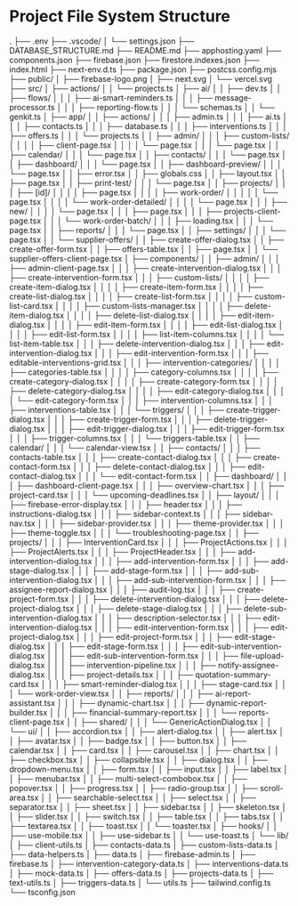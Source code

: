 
# Project File System Structure

.
├── .env
├── .vscode/
│   └── settings.json
├── DATABASE_STRUCTURE.md
├── README.md
├── apphosting.yaml
├── components.json
├── firebase.json
├── firestore.indexes.json
├── index.html
├── next-env.d.ts
├── package.json
├── postcss.config.mjs
├── public/
│   ├── firebase-logo.png
│   ├── next.svg
│   └── vercel.svg
├── src/
│   ├── actions/
│   │   └── projects.ts
│   ├── ai/
│   │   ├── dev.ts
│   │   ├── flows/
│   │   │   ├── ai-smart-reminders.ts
│   │   │   ├── message-processor.ts
│   │   │   ├── reporting-flow.ts
│   │   │   └── schemas.ts
│   │   └── genkit.ts
│   ├── app/
│   │   ├── actions/
│   │   │   ├── admin.ts
│   │   │   ├── ai.ts
│   │   │   ├── contacts.ts
│   │   │   ├── database.ts
│   │   │   ├── interventions.ts
│   │   │   ├── offers.ts
│   │   │   └── projects.ts
│   │   ├── admin/
│   │   │   ├── custom-lists/
│   │   │   │   ├── client-page.tsx
│   │   │   │   └── page.tsx
│   │   │   └── page.tsx
│   │   ├── calendar/
│   │   │   └── page.tsx
│   │   ├── contacts/
│   │   │   └── page.tsx
│   │   ├── dashboard/
│   │   │   └── page.tsx
│   │   ├── dashboard-preview/
│   │   │   └── page.tsx
│   │   ├── error.tsx
│   │   ├── globals.css
│   │   ├── layout.tsx
│   │   ├── page.tsx
│   │   ├── print-test/
│   │   │   └── page.tsx
│   │   ├── projects/
│   │   │   ├── [id]/
│   │   │   │   ├── page.tsx
│   │   │   │   ├── work-order/
│   │   │   │   │   └── page.tsx
│   │   │   │   └── work-order-detailed/
│   │   │   │       └── page.tsx
│   │   │   ├── new/
│   │   │   │   └── page.tsx
│   │   │   ├── page.tsx
│   │   │   ├── projects-client-page.tsx
│   │   │   └── work-order-batch/
│   │   │       ├── loading.tsx
│   │   │       └── page.tsx
│   │   ├── reports/
│   │   │   └── page.tsx
│   │   ├── settings/
│   │   │   └── page.tsx
│   │   └── supplier-offers/
│   │       ├── create-offer-dialog.tsx
│   │       ├── create-offer-form.tsx
│   │       ├── offers-table.tsx
│   │       ├── page.tsx
│   │       └── supplier-offers-client-page.tsx
│   ├── components/
│   │   ├── admin/
│   │   │   ├── admin-client-page.tsx
│   │   │   ├── create-intervention-dialog.tsx
│   │   │   ├── create-intervention-form.tsx
│   │   │   ├── custom-lists/
│   │   │   │   ├── create-item-dialog.tsx
│   │   │   │   ├── create-item-form.tsx
│   │   │   │   ├── create-list-dialog.tsx
│   │   │   │   ├── create-list-form.tsx
│   │   │   │   ├── custom-list-card.tsx
│   │   │   │   ├── custom-lists-manager.tsx
│   │   │   │   ├── delete-item-dialog.tsx
│   │   │   │   ├── delete-list-dialog.tsx
│   │   │   │   ├── edit-item-dialog.tsx
│   │   │   │   ├── edit-item-form.tsx
│   │   │   │   ├── edit-list-dialog.tsx
│   │   │   │   ├── edit-list-form.tsx
│   │   │   │   ├── list-item-columns.tsx
│   │   │   │   └── list-item-table.tsx
│   │   │   ├── delete-intervention-dialog.tsx
│   │   │   ├── edit-intervention-dialog.tsx
│   │   │   ├── edit-intervention-form.tsx
│   │   │   ├── editable-interventions-grid.tsx
│   │   │   ├── intervention-categories/
│   │   │   │   ├── categories-table.tsx
│   │   │   │   ├── category-columns.tsx
│   │   │   │   ├── create-category-dialog.tsx
│   │   │   │   ├── create-category-form.tsx
│   │   │   │   ├── delete-category-dialog.tsx
│   │   │   │   ├── edit-category-dialog.tsx
│   │   │   │   └── edit-category-form.tsx
│   │   │   ├── intervention-columns.tsx
│   │   │   ├── interventions-table.tsx
│   │   │   └── triggers/
│   │   │       ├── create-trigger-dialog.tsx
│   │   │       ├── create-trigger-form.tsx
│   │   │       ├── delete-trigger-dialog.tsx
│   │   │       ├── edit-trigger-dialog.tsx
│   │   │       ├── edit-trigger-form.tsx
│   │   │       ├── trigger-columns.tsx
│   │   │       └── triggers-table.tsx
│   │   ├── calendar/
│   │   │   └── calendar-view.tsx
│   │   ├── contacts/
│   │   │   ├── contacts-table.tsx
│   │   │   ├── create-contact-dialog.tsx
│   │   │   ├── create-contact-form.tsx
│   │   │   ├── delete-contact-dialog.tsx
│   │   │   ├── edit-contact-dialog.tsx
│   │   │   └── edit-contact-form.tsx
│   │   ├── dashboard/
│   │   │   ├── dashboard-client-page.tsx
│   │   │   ├── overview-chart.tsx
│   │   │   ├── project-card.tsx
│   │   │   └── upcoming-deadlines.tsx
│   │   ├── layout/
│   │   │   ├── firebase-error-display.tsx
│   │   │   ├── header.tsx
│   │   │   ├── instructions-dialog.tsx
│   │   │   ├── sidebar-context.ts
│   │   │   ├── sidebar-nav.tsx
│   │   │   ├── sidebar-provider.tsx
│   │   │   ├── theme-provider.tsx
│   │   │   ├── theme-toggle.tsx
│   │   │   └── troubleshooting-page.tsx
│   │   ├── projects/
│   │   │   ├── InterventionCard.tsx
│   │   │   ├── ProjectActions.tsx
│   │   │   ├── ProjectAlerts.tsx
│   │   │   ├── ProjectHeader.tsx
│   │   │   ├── add-intervention-dialog.tsx
│   │   │   ├── add-intervention-form.tsx
│   │   │   ├── add-stage-dialog.tsx
│   │   │   ├── add-stage-form.tsx
│   │   │   ├── add-sub-intervention-dialog.tsx
│   │   │   ├── add-sub-intervention-form.tsx
│   │   │   ├── assignee-report-dialog.tsx
│   │   │   ├── audit-log.tsx
│   │   │   ├── create-project-form.tsx
│   │   │   ├── delete-intervention-dialog.tsx
│   │   │   ├── delete-project-dialog.tsx
│   │   │   ├── delete-stage-dialog.tsx
│   │   │   ├── delete-sub-intervention-dialog.tsx
│   │   │   ├── description-selector.tsx
│   │   │   ├── edit-intervention-dialog.tsx
│   │   │   ├── edit-intervention-form.tsx
│   │   │   ├── edit-project-dialog.tsx
│   │   │   ├── edit-project-form.tsx
│   │   │   ├── edit-stage-dialog.tsx
│   │   │   ├── edit-stage-form.tsx
│   │   │   ├── edit-sub-intervention-dialog.tsx
│   │   │   ├── edit-sub-intervention-form.tsx
│   │   │   ├── file-upload-dialog.tsx
│   │   │   ├── intervention-pipeline.tsx
│   │   │   ├── notify-assignee-dialog.tsx
│   │   │   ├── project-details.tsx
│   │   │   ├── quotation-summary-card.tsx
│   │   │   ├── smart-reminder-dialog.tsx
│   │   │   ├── stage-card.tsx
│   │   │   └── work-order-view.tsx
│   │   ├── reports/
│   │   │   ├── ai-report-assistant.tsx
│   │   │   ├── dynamic-chart.tsx
│   │   │   ├── dynamic-report-builder.tsx
│   │   │   ├── financial-summary-report.tsx
│   │   │   └── reports-client-page.tsx
│   │   ├── shared/
│   │   │   └── GenericActionDialog.tsx
│   │   └── ui/
│   │       ├── accordion.tsx
│   │       ├── alert-dialog.tsx
│   │       ├── alert.tsx
│   │       ├── avatar.tsx
│   │       ├── badge.tsx
│   │       ├── button.tsx
│   │       ├── calendar.tsx
│   │       ├── card.tsx
│   │       ├── carousel.tsx
│   │       ├── chart.tsx
│   │       ├── checkbox.tsx
│   │       ├── collapsible.tsx
│   │       ├── dialog.tsx
│   │       ├── dropdown-menu.tsx
│   │       ├── form.tsx
│   │       ├── input.tsx
│   │       ├── label.tsx
│   │       ├── menubar.tsx
│   │       ├── multi-select-combobox.tsx
│   │       ├── popover.tsx
│   │       ├── progress.tsx
│   │       ├── radio-group.tsx
│   │       ├── scroll-area.tsx
│   │       ├── searchable-select.tsx
│   │       ├── select.tsx
│   │       ├── separator.tsx
│   │       ├── sheet.tsx
│   │       ├── sidebar.tsx
│   │       ├── skeleton.tsx
│   │       ├── slider.tsx
│   │       ├── switch.tsx
│   │       ├── table.tsx
│   │       ├── tabs.tsx
│   │       ├── textarea.tsx
│   │       ├── toast.tsx
│   │       └── toaster.tsx
│   ├── hooks/
│   │   ├── use-mobile.tsx
│   │   ├── use-sidebar.ts
│   │   └── use-toast.ts
│   └── lib/
│       ├── client-utils.ts
│       ├── contacts-data.ts
│       ├── custom-lists-data.ts
│       ├── data-helpers.ts
│       ├── data.ts
│       ├── firebase-admin.ts
│       ├── firebase.ts
│       ├── intervention-category-data.ts
│       ├── interventions-data.ts
│       ├── mock-data.ts
│       ├── offers-data.ts
│       ├── projects-data.ts
│       ├── text-utils.ts
│       ├── triggers-data.ts
│       └── utils.ts
├── tailwind.config.ts
└── tsconfig.json
